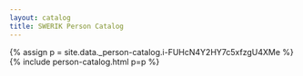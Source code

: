 ```yaml
---
layout: catalog
title: SWERIK Person Catalog
---
```

{% assign p = site.data._person-catalog.i-FUHcN4Y2HY7c5xfzgU4XMe %}
{% include person-catalog.html p=p %}

